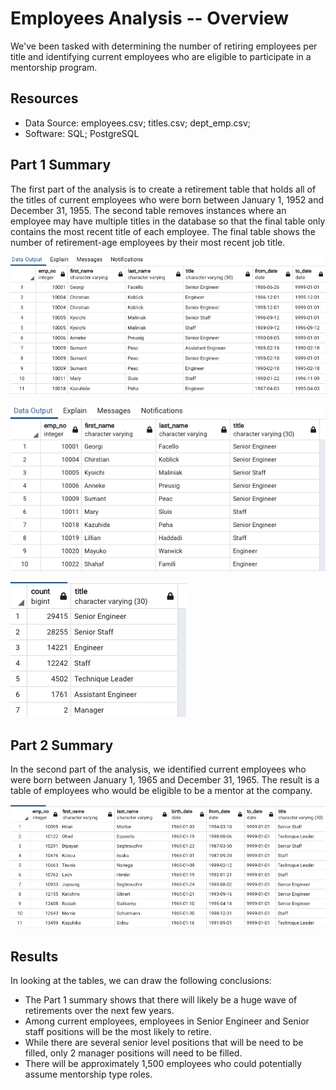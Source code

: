 # Employees Analysis -- Overview
We've been tasked with determining the number of retiring employees per title and identifying current employees who are eligible to participate in a mentorship program.  

## Resources
- Data Source: employees.csv; titles.csv; dept_emp.csv; 
- Software: SQL; PostgreSQL

## Part 1 Summary
The first part of the analysis is to create a retirement table that holds all of the titles of current employees who were born between January 1, 1952 and December 31, 1955.  The second table removes instances where an employee may have multiple titles in the database so that the final table only contains the most recent title of each employee.  The final table shows the number of retirement-age employees by their most recent job title.  

![png](Data/retirement_titles.png)

![png](Data/unique_titles.png)

![png](Data/retiring_titles.png)

## Part 2 Summary
In the second part of the analysis, we identified current employees who were born between January 1, 1965 and December 31, 1965.  The result is a table of employees who would be eligible to be a mentor at the company.   

![png](Data/mentorship_eligibility.png)

## Results

In looking at the tables, we can draw the following conclusions:
- The Part 1 summary shows that there will likely be a huge wave of retirements over the next few years.  
- Among current employees, employees in Senior Engineer and Senior staff positions will be the most likely to retire.
- While there are several senior level positions that will be need to be filled, only 2 manager positions will need to be filled.  
- There will be approximately 1,500 employees who could potentially assume mentorship type roles.  


 

